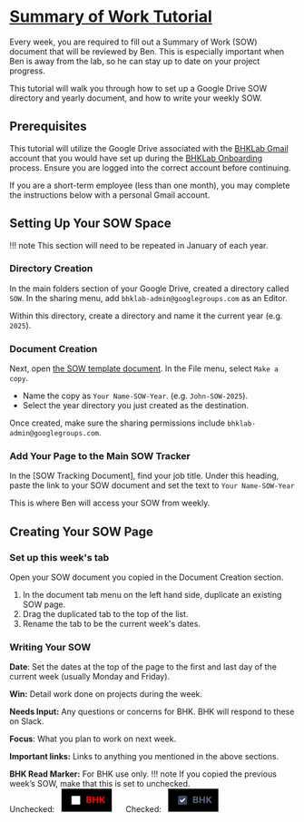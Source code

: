 # [Summary of Work Tutorial](#summary-of-work-tutorial)

Every week, you are required to fill out a Summary of Work (SOW) document that will be reviewed by Ben. This is especially important when Ben is away from the lab, so he can stay up to date on your project progress.

This tutorial will walk you through how to set up a Google Drive SOW directory and yearly document, and how to write your weekly SOW.

## Prerequisites 

This tutorial will utilize the Google Drive associated with the [BHKLab Gmail](../Communications/bhklab_gmail.md) account that you would have set up during the [ BHKLab Onboarding](../../onboarding_offboarding/Onboarding/bhklab_onboarding.md) process. Ensure you are logged into the correct account before continuing.

If you are a short-term employee (less than one month), you may complete the instructions below with a personal Gmail account.

## Setting Up Your SOW Space
!!! note 
    This section will need to be repeated in January of each year.

### Directory Creation
In the main folders section of your Google Drive, created a directory called `SOW`. In the sharing menu, add `bhklab-admin@googlegroups.com` as an Editor. 

Within this directory, create a directory and name it the current year (e.g. `2025`).


### Document Creation
Next, open [the SOW template document](). In the File menu, select `Make a copy`. 

* Name the copy as `Your Name-SOW-Year`. (e.g. `John-SOW-2025`).
* Select the year directory you just created as the destination.

Once created, make sure the sharing permissions include `bhklab-admin@googlegroups.com`.


### Add Your Page to the Main SOW Tracker
In the [SOW Tracking Document], find your job title. Under this heading, paste the link to your SOW document and set the text to `Your Name-SOW-Year`

This is where Ben will access your SOW from weekly.


## Creating Your SOW Page

### Set up this week's tab
Open your SOW document you copied in the Document Creation section. 

1. In the document tab menu on the left hand side, duplicate an existing SOW page. 
2. Drag the duplicated tab to the top of the list.
3. Rename the tab to be the current week's dates.

### Writing Your SOW
**Date**: Set the dates at the top of the page to the first and last day of the current week (usually Monday and Friday).

**Win:** Detail work done on projects during the week.

**Needs Input:** Any questions or concerns for BHK. BHK will respond to these on Slack.

**Focus**: What you plan to work on next week.

**Important links:** Links to anything you mentioned in the above sections.

**BHK Read Marker:** For BHK use only. 
!!! note
    If you copied the previous week’s SOW, make that this is set to unchecked.  
    Unchecked:   ![](img/confluence_unreadbhk.png)      Checked:   ![](img/confluence_readbhk.png)


